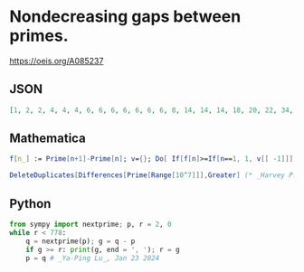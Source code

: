 # Nondecreasing gaps between primes\.
https://oeis.org/A085237
## JSON
```JSON
[1, 2, 2, 4, 4, 4, 6, 6, 6, 6, 6, 6, 6, 8, 14, 14, 14, 18, 20, 22, 34, 34, 36, 36, 36, 44, 52, 52, 72, 86, 86, 96, 112, 114, 118, 132, 132, 148, 154, 154, 154, 180, 210, 220, 222, 234, 248, 250, 250, 282, 288, 292, 320, 336, 336, 354, 382, 384, 394, 456, 464, 468, 474, 486, 490, 500, 514, 516, 532, 534, 540, 582, 588, 602, 652, 674, 716, 766, 778]
```
## Mathematica
```Mathematica
f[n_] := Prime[n+1]-Prime[n]; v={}; Do[ If[f[n]>=If[n==1, 1, v[[ -1]]], v1=n; v=Append[v, f[v1]]; Print[v]], {n, 105000000}]
```
```Mathematica
DeleteDuplicates[Differences[Prime[Range[10^7]]],Greater] (* _Harvey P. Dale_, Jan 17 2024 *)
```
## Python
```Python
from sympy import nextprime; p, r = 2, 0
while r < 778:
    q = nextprime(p); g = q - p
    if g >= r: print(g, end = ', '); r = g
    p = q # _Ya-Ping Lu_, Jan 23 2024
```
